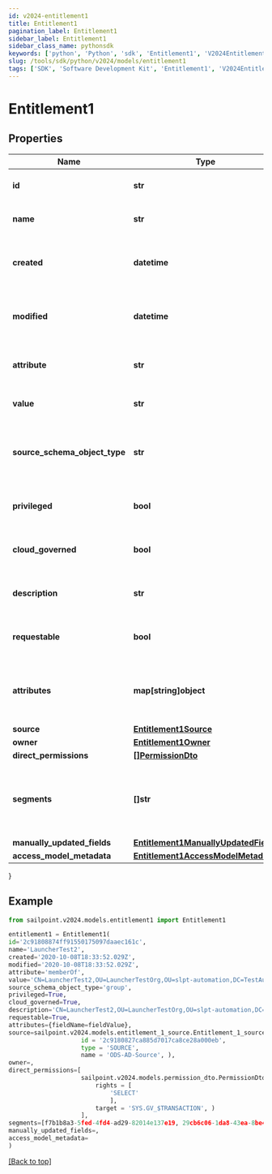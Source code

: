 ```yaml
---
id: v2024-entitlement1
title: Entitlement1
pagination_label: Entitlement1
sidebar_label: Entitlement1
sidebar_class_name: pythonsdk
keywords: ['python', 'Python', 'sdk', 'Entitlement1', 'V2024Entitlement1'] 
slug: /tools/sdk/python/v2024/models/entitlement1
tags: ['SDK', 'Software Development Kit', 'Entitlement1', 'V2024Entitlement1']
---
```


# Entitlement1


## Properties

Name | Type | Description | Notes
------------ | ------------- | ------------- | -------------
**id** | **str** | The entitlement id | [optional] 
**name** | **str** | The entitlement name | [optional] 
**created** | **datetime** | Time when the entitlement was created | [optional] 
**modified** | **datetime** | Time when the entitlement was last modified | [optional] 
**attribute** | **str** | The entitlement attribute name | [optional] 
**value** | **str** | The value of the entitlement | [optional] 
**source_schema_object_type** | **str** | The object type of the entitlement from the source schema | [optional] 
**privileged** | **bool** | True if the entitlement is privileged | [optional] [default to False]
**cloud_governed** | **bool** | True if the entitlement is cloud governed | [optional] [default to False]
**description** | **str** | The description of the entitlement | [optional] 
**requestable** | **bool** | True if the entitlement is requestable | [optional] [default to False]
**attributes** | **map[string]object** | A map of free-form key-value pairs from the source system | [optional] 
**source** | [**Entitlement1Source**](entitlement1-source) |  | [optional] 
**owner** | [**Entitlement1Owner**](entitlement1-owner) |  | [optional] 
**direct_permissions** | [**[]PermissionDto**](permission-dto) |  | [optional] 
**segments** | **[]str** | List of IDs of segments, if any, to which this Entitlement is assigned. | [optional] 
**manually_updated_fields** | [**Entitlement1ManuallyUpdatedFields**](entitlement1-manually-updated-fields) |  | [optional] 
**access_model_metadata** | [**Entitlement1AccessModelMetadata**](entitlement1-access-model-metadata) |  | [optional] 
}

## Example

```python
from sailpoint.v2024.models.entitlement1 import Entitlement1

entitlement1 = Entitlement1(
id='2c91808874ff91550175097daaec161c',
name='LauncherTest2',
created='2020-10-08T18:33:52.029Z',
modified='2020-10-08T18:33:52.029Z',
attribute='memberOf',
value='CN=LauncherTest2,OU=LauncherTestOrg,OU=slpt-automation,DC=TestAutomationAD,DC=local',
source_schema_object_type='group',
privileged=True,
cloud_governed=True,
description='CN=LauncherTest2,OU=LauncherTestOrg,OU=slpt-automation,DC=TestAutomationAD,DC=local',
requestable=True,
attributes={fieldName=fieldValue},
source=sailpoint.v2024.models.entitlement_1_source.Entitlement_1_source(
                    id = '2c9180827ca885d7017ca8ce28a000eb', 
                    type = 'SOURCE', 
                    name = 'ODS-AD-Source', ),
owner=,
direct_permissions=[
                    sailpoint.v2024.models.permission_dto.PermissionDto(
                        rights = [
                            'SELECT'
                            ], 
                        target = 'SYS.GV_$TRANSACTION', )
                    ],
segments=[f7b1b8a3-5fed-4fd4-ad29-82014e137e19, 29cb6c06-1da8-43ea-8be4-b3125f248f2a],
manually_updated_fields=,
access_model_metadata=
)

```
[[Back to top]](#) 

